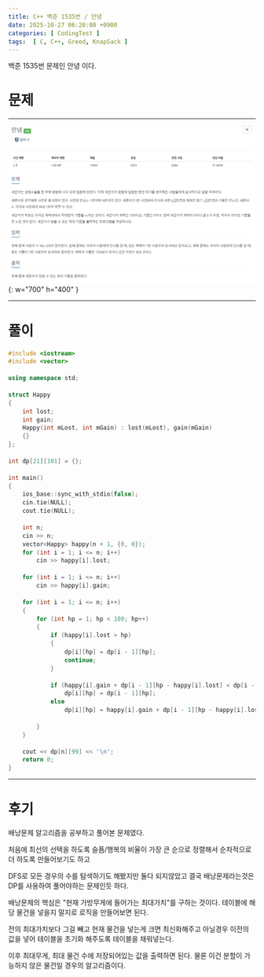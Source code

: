 ```yaml
---
title: C++ 백준 1535번 / 안녕
date: 2025-10-27 06:20:00 +0900
categories: [ CodingTest ]  
tags:  [ C, C++, Greed, KnapSack ]
---
```


백준 1535번 문제인 안녕 이다.

# 문제   
---------------------------------------

![Desktop View](/assets/img/안녕.png){: w="700" h="400" }

---------------------------------------

# 풀이

```c++
#include <iostream>
#include <vector>

using namespace std;

struct Happy
{
	int lost;
	int gain;
	Happy(int mLost, int mGain) : lost(mLost), gain(mGain)
	{}
};

int dp[21][101] = {};

int main()
{
	ios_base::sync_with_stdio(false);
	cin.tie(NULL);
	cout.tie(NULL);

	int n;
	cin >> n;
	vector<Happy> happy(n + 1, {0, 0});
	for (int i = 1; i <= n; i++)
		cin >> happy[i].lost;

	for (int i = 1; i <= n; i++)
		cin >> happy[i].gain;

	for (int i = 1; i <= n; i++)
	{
		for (int hp = 1; hp < 100; hp++)
		{
			if (happy[i].lost > hp)
			{
				dp[i][hp] = dp[i - 1][hp];
				continue;
			}

			if (happy[i].gain + dp[i - 1][hp - happy[i].lost] < dp[i - 1][hp])
				dp[i][hp] = dp[i - 1][hp];
			else
				dp[i][hp] = happy[i].gain + dp[i - 1][hp - happy[i].lost];

		}
	}

	cout << dp[n][99] << '\n';
	return 0;
}
```
---------------------------------------

# 후기

배낭문제 알고리즘을 공부하고 풀어본 문제였다.

처음에 최선의 선택을 하도록 슬픔/행복의 비율이 가장 큰 순으로 정렬해서 순차적으로 더 하도록 만들어보기도 하고

DFS로 모든 경우의 수를 탐색하기도 해봤지만 둘다 되지않았고 결국 배낭문제라는것은 DP를 사용하여 풀어야하는 문제인듯 하다.

배낭문제의 핵심은 "현재 가방무게에 들어가는 최대가치"를 구하는 것이다. 테이블에 해당 물건을 넣을지 말지로 로직을 만들어보면 된다.

전의 최대가치보다 그걸 빼고 현재 물건을 넣는게 크면 최신화해주고 아닐경우 이전의 값을 넣어 테이블을 초기화 해주도록 테이블을 채워넣는다.

이후 최대무게, 최대 물건 수에 저장되어있는 값을 출력하면 된다. 물론 이건 분할이 가능하지 않은 물건일 경우의 알고리즘이다.
